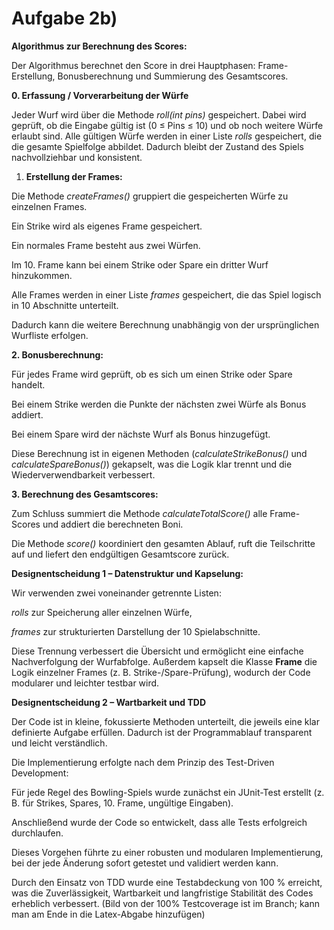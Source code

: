 # **Aufgabe 2b)**



**Algorithmus zur Berechnung des Scores:**

Der Algorithmus berechnet den Score in drei Hauptphasen: Frame-Erstellung, Bonusberechnung und Summierung des Gesamtscores.



**0. Erfassung / Vorverarbeitung der Würfe**

Jeder Wurf wird über die Methode *roll(int pins)* gespeichert. Dabei wird geprüft, ob die Eingabe gültig ist (0 ≤ Pins ≤ 10) und ob noch weitere Würfe erlaubt sind. Alle gültigen Würfe werden in einer Liste *rolls* gespeichert, die die gesamte Spielfolge abbildet. Dadurch bleibt der Zustand des Spiels nachvollziehbar und konsistent.



1. **Erstellung der Frames:**

Die Methode *createFrames()* gruppiert die gespeicherten Würfe zu einzelnen Frames.

Ein Strike wird als eigenes Frame gespeichert.

Ein normales Frame besteht aus zwei Würfen.

Im 10. Frame kann bei einem Strike oder Spare ein dritter Wurf hinzukommen.

Alle Frames werden in einer Liste *frames* gespeichert, die das Spiel logisch in 10 Abschnitte unterteilt. 

Dadurch kann die weitere Berechnung unabhängig von der ursprünglichen Wurfliste erfolgen.



**2. Bonusberechnung:**

Für jedes Frame wird geprüft, ob es sich um einen Strike oder Spare handelt. 

Bei einem Strike werden die Punkte der nächsten zwei Würfe als Bonus addiert.

Bei einem Spare wird der nächste Wurf als Bonus hinzugefügt.

Diese Berechnung ist in eigenen Methoden (*calculateStrikeBonus()* und *calculateSpareBonus()*) gekapselt, was die Logik klar trennt und die Wiederverwendbarkeit verbessert.



**3. Berechnung des Gesamtscores:**

Zum Schluss summiert die Methode *calculateTotalScore()* alle Frame-Scores und addiert die berechneten Boni.

Die Methode *score()* koordiniert den gesamten Ablauf, ruft die Teilschritte auf und liefert den endgültigen Gesamtscore zurück.





**Designentscheidung 1 – Datenstruktur und Kapselung:**

Wir verwenden zwei voneinander getrennte Listen:



*rolls* zur Speicherung aller einzelnen Würfe,

*frames* zur strukturierten Darstellung der 10 Spielabschnitte.

Diese Trennung verbessert die Übersicht und ermöglicht eine einfache Nachverfolgung der Wurfabfolge. Außerdem kapselt die Klasse **Frame** die Logik einzelner Frames (z. B. Strike-/Spare-Prüfung), wodurch der Code modularer und leichter testbar wird.





**Designentscheidung 2 – Wartbarkeit und TDD**

Der Code ist in kleine, fokussierte Methoden unterteilt, die jeweils eine klar definierte Aufgabe erfüllen. Dadurch ist der Programmablauf transparent und leicht verständlich.

Die Implementierung erfolgte nach dem Prinzip des Test-Driven Development: 

Für jede Regel des Bowling-Spiels wurde zunächst ein JUnit-Test erstellt (z. B. für Strikes, Spares, 10. Frame, ungültige Eingaben). 

Anschließend wurde der Code so entwickelt, dass alle Tests erfolgreich durchlaufen.

Dieses Vorgehen führte zu einer robusten und modularen Implementierung, bei der jede Änderung sofort getestet und validiert werden kann.

Durch den Einsatz von TDD wurde eine Testabdeckung von 100 % erreicht, was die Zuverlässigkeit, Wartbarkeit und langfristige Stabilität des Codes erheblich verbessert. (Bild von der 100% Testcoverage ist im Branch; kann man am Ende in die Latex-Abgabe hinzufügen)

